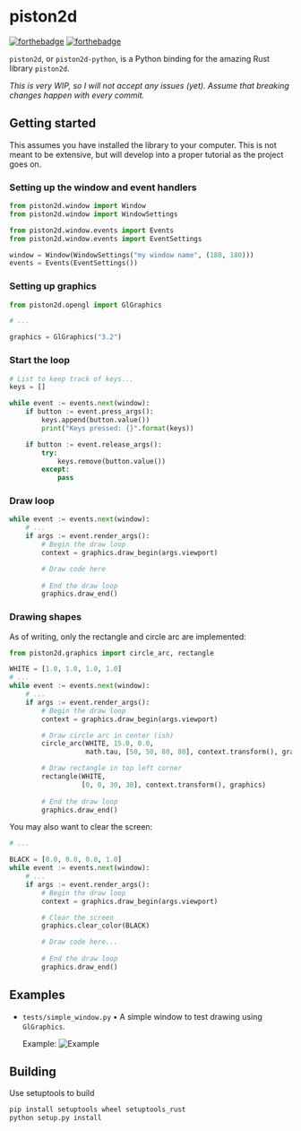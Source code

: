 # piston2d
[![forthebadge](https://forthebadge.com/images/badges/made-with-rust.svg)](https://forthebadge.com) [![forthebadge](https://forthebadge.com/images/badges/made-with-python.svg)](https://forthebadge.com)

`piston2d`, or `piston2d-python`, is a Python binding for the amazing Rust library `piston2d`.

*This is very WIP, so I will not accept any issues (yet). Assume that breaking changes happen with every commit.*

## Getting started
This assumes you have installed the library to your computer. This is not meant to be extensive, but will develop into a proper tutorial as the project goes on.

### Setting up the window and event handlers
```python
from piston2d.window import Window
from piston2d.window import WindowSettings

from piston2d.window.events import Events
from piston2d.window.events import EventSettings

window = Window(WindowSettings("my window name", (180, 180)))
events = Events(EventSettings())
```

### Setting up graphics
```python
from piston2d.opengl import GlGraphics

# ...

graphics = GlGraphics("3.2")
```

### Start the loop
```python
# List to keep track of keys...
keys = []

while event := events.next(window):
    if button := event.press_args():
        keys.append(button.value())
        print("Keys pressed: {}".format(keys))

    if button := event.release_args():
        try:
            keys.remove(button.value())
        except:
            pass
```

### Draw loop
```python
while event := events.next(window):
    # ...
    if args := event.render_args():
        # Begin the draw loop
        context = graphics.draw_begin(args.viewport)

        # Draw code here
        
        # End the draw loop
        graphics.draw_end()
```

### Drawing shapes
As of writing, only the rectangle and circle arc are implemented:

```python
from piston2d.graphics import circle_arc, rectangle

WHITE = [1.0, 1.0, 1.0, 1.0]
# ...
while event := events.next(window):
    # ...
    if args := event.render_args():
        # Begin the draw loop
        context = graphics.draw_begin(args.viewport)

        # Draw circle arc in center (ish)
        circle_arc(WHITE, 15.0, 0.0,
                   math.tau, [50, 50, 80, 80], context.transform(), graphics)

        # Draw rectangle in top left corner
        rectangle(WHITE,
                  [0, 0, 30, 30], context.transform(), graphics)
        
        # End the draw loop
        graphics.draw_end()
```

You may also want to clear the screen:
```python
# ...

BLACK = [0.0, 0.0, 0.0, 1.0]
while event := events.next(window):
    # ...
    if args := event.render_args():
        # Begin the draw loop
        context = graphics.draw_begin(args.viewport)

        # Clear the screen
        graphics.clear_color(BLACK)

        # Draw code here...
        
        # End the draw loop
        graphics.draw_end()
```

## Examples
- `tests/simple_window.py` &bull; A simple window to test drawing using `GlGraphics`.

  Example:
  ![Example](https://i.discord.fr/Vyv.png)

## Building
Use setuptools to build
```python
pip install setuptools wheel setuptools_rust
python setup.py install
```
